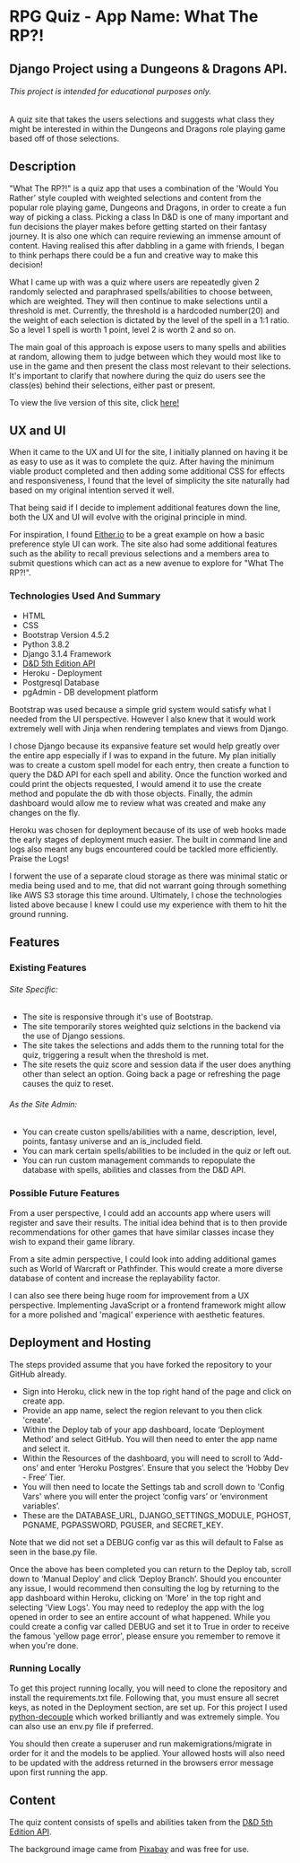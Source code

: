 # RPG Quiz - App Name: What The RP?!


## Django Project using a Dungeons & Dragons API.
###### This project is intended for educational purposes only.

A quiz site that takes the users selections and suggests what class they might be interested in within the Dungeons and Dragons role playing game based off of those selections.
## Description

"What The RP?!" is a quiz app that uses a combination of the 'Would You Rather’ style coupled with weighted selections and content from the popular role playing game, Dungeons and Dragons, in order to create a fun way of picking a class. Picking a class In D&D is one of many important and fun decisions the player makes before getting started on their fantasy journey. It is also one which can require reviewing an immense amount of content. Having realised this after dabbling in a game with friends, I began to think perhaps there could be a fun and creative way to make this decision!

What I came up with was a quiz where users are repeatedly given 2 randomly selected and paraphrased spells/abilities to choose between, which are weighted. They will then continue to make selections until a threshold is met. Currently, the threshold is a hardcoded number(20) and the weight of each selection is dictated by the level of the spell in a 1:1 ratio. So a level 1 spell is worth 1 point, level 2 is worth 2 and so on.

The main goal of this approach is expose users to many spells and abilities at random, allowing them to judge between which they would most like to use in the game and then present the class most relevant to their selections. It's important to clarify that nowhere during the quiz do users see the class(es) behind their selections, either past or present. 
 

To view the live version of this site, click [here!](https://rpgquiz.herokuapp.com/)

## UX and UI

When it came to the UX and UI for the site, I initially planned on having it be as easy to use as it was to complete the quiz. After having the minimum viable product completed and then adding some additional CSS for effects and responsiveness, I found that the level of simplicity the site naturally had based on my original intention served it well.

That being said if I decide to implement additional features down the line, both the UX and UI will evolve with the original principle in mind.

For inspiration, I found [Either.io](https://either.io/) to be a great example on how a basic preference style UI can work. The site also had some additional features such as the ability to recall previous selections and a members area to submit questions which can act as a new avenue to explore for "What The RP?!".



### Technologies Used And Summary
* HTML
* CSS
* Bootstrap Version 4.5.2
* Python 3.8.2
* Django 3.1.4 Framework
* [D&D 5th Edition API](https://www.dnd5eapi.co/)
* Heroku - Deployment
* Postgresql Database
* pgAdmin - DB development platform


Bootstrap was used because a simple grid system would satisfy what I needed from the UI perspective. However I also knew that it would work extremely well with Jinja when rendering templates and views from Django.

I chose Django because its expansive feature set would help greatly over the entire app especially if I was to expand in the future. My plan initially was to create a custom spell model for each entry, then create a function to query the D&D API for each spell and ability. Once the function worked and could print the objects requested, I would amend it to use the create method and populate the db with those objects. Finally, the admin dashboard would allow me to review what was created and make any changes on the fly. 

Heroku was chosen for deployment because of its use of web hooks made the early stages of deployment much easier. The built in command line and logs also meant any bugs encountered could be tackled more efficiently. Praise the Logs!

I forwent the use of a separate cloud storage as there was minimal static or media being used and to me, that did not warrant going through something like AWS S3 storage this time around. 
Ultimately, I chose the technologies listed above because I knew I could use my experience with them to hit the ground running.

## Features

### Existing Features

###### Site Specific:
* The site is responsive through it's use of Bootstrap.
* The site temporarily stores weighted quiz selctions in the backend via the use of Django sessions.
* The site takes the selections and adds them to the running total for the quiz, triggering a result when the threshold is met.
* The site resets the quiz score and session data if the user does anything other than select an option. Going back a page or refreshing the page causes the quiz to reset.
###### As the Site Admin:
* You can create custon spells/abilities with a name, description, level, points, fantasy universe and an is_included field.
* You can mark certain spells/abilities to be included in the quiz or left out.
* You can run custom management commands to repopulate the database with spells, abilities and classes from the D&D API.


### Possible Future Features 

From a user perspective, I could add an accounts app where users will register and save their results. The initial idea behind that is to then provide recommendations for other games that have similar classes incase they wish to expand their game library.

From a site admin perspective, I could look into adding additional games such as World of Warcraft or Pathfinder. This would create a more diverse database of content and increase the replayability factor.

I can also see there being huge room for improvement from a UX perspective. Implementing JavaScript or a frontend framework might allow for a more polished and 'magical' experience with aesthetic features.


## Deployment and Hosting
The steps provided assume that you have forked the repository to your GitHub already.

* Sign into Heroku, click new in the top right hand of the page and click on create app.
* Provide an app name, select the region relevant to you then click 'create'.
* Within the Deploy tab of your app dashboard, locate ‘Deployment Method’ and select GitHub. You will then need to enter the app name and select it.
* Within the Resources of the dashboard, you will need to scroll to ‘Add-ons’ and enter ‘Heroku Postgres’. Ensure that you select the ‘Hobby Dev - Free’ Tier.
* You will then need to locate the Settings tab and scroll down to 'Config Vars' where you will enter the project ‘config vars’ or ‘environment variables’.
* These are the DATABASE_URL, DJANGO_SETTINGS_MODULE, PGHOST, PGNAME, PGPASSWORD, PGUSER, and SECRET_KEY.

Note that we did not set a DEBUG config var as this will default to False as seen in the base.py file. 

Once the above has been completed you can return to the Deploy tab, scroll down to ‘Manual Deploy’ and click ‘Deploy Branch’. Should you encounter any issue, I would recommend then consulting the log by returning to the app dashboard within Heroku, clicking on 'More' in the top right and selecting 'View Logs'. You may need to redeploy the app with the log opened in order to see an entire account of what happened. While you could create a config var called DEBUG and set it to True in order to receive the famous 'yellow page error', please ensure you remember to remove it when you're done.

### Running Locally
To get this project running locally, you will need to clone the repository and install the requirements.txt file. Following that, you must ensure all secret keys, as noted in the Deployment section, are set up. For this project I used [python-decouple](https://pypi.org/project/python-decouple/) which worked brilliantly and was extremely simple. You can also use an env.py file if preferred. 

You should then create a superuser and run makemigrations/migrate in order for it and the models to be applied. Your allowed hosts will also need to be updated with the address returned in the browsers error message upon first running the app.

## Content
The quiz content consists of spells and abilities taken from the [D&D 5th Edition API](https://www.dnd5eapi.co/). 

The background image came from [Pixabay](https://pixabay.com/) and was free for use.



